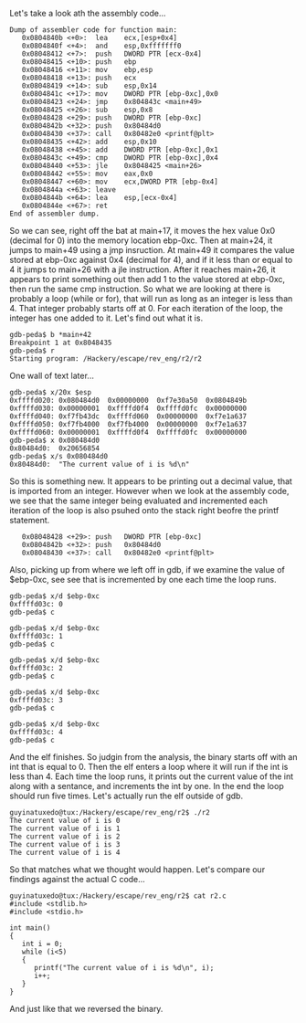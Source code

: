 Let's take a look ath the assembly code...

```
Dump of assembler code for function main:
   0x0804840b <+0>:  lea    ecx,[esp+0x4]
   0x0804840f <+4>:  and    esp,0xfffffff0
   0x08048412 <+7>:  push   DWORD PTR [ecx-0x4]
   0x08048415 <+10>: push   ebp
   0x08048416 <+11>: mov    ebp,esp
   0x08048418 <+13>: push   ecx
   0x08048419 <+14>: sub    esp,0x14
   0x0804841c <+17>: mov    DWORD PTR [ebp-0xc],0x0
   0x08048423 <+24>: jmp    0x804843c <main+49>
   0x08048425 <+26>: sub    esp,0x8
   0x08048428 <+29>: push   DWORD PTR [ebp-0xc]
   0x0804842b <+32>: push   0x80484d0
   0x08048430 <+37>: call   0x80482e0 <printf@plt>
   0x08048435 <+42>: add    esp,0x10
   0x08048438 <+45>: add    DWORD PTR [ebp-0xc],0x1
   0x0804843c <+49>: cmp    DWORD PTR [ebp-0xc],0x4
   0x08048440 <+53>: jle    0x8048425 <main+26>
   0x08048442 <+55>: mov    eax,0x0
   0x08048447 <+60>: mov    ecx,DWORD PTR [ebp-0x4]
   0x0804844a <+63>: leave  
   0x0804844b <+64>: lea    esp,[ecx-0x4]
   0x0804844e <+67>: ret    
End of assembler dump.

```

So we can see, right off the bat at  main+17, it moves the hex value 0x0 (decimal for 0) into the memory location ebp-0xc. Then at main+24, it jumps to main+49 using a jmp insruction. At main+49 it compares the value stored at ebp-0xc against 0x4 (decimal for 4), and if it less than or equal to 4 it jumps to main+26 with a jle instruction. After it reaches main+26, it appears to print something out then add 1 to the value stored at ebp-0xc, then run the same cmp instruction. So what we are looking at there is probably a loop (while or for), that will run as long as an integer is less than 4. That integer probably starts off at 0. For each iteration of the loop, the integer has one added to it. Let's find out what it is.

```
gdb-peda$ b *main+42
Breakpoint 1 at 0x8048435
gdb-peda$ r
Starting program: /Hackery/escape/rev_eng/r2/r2
```

One wall of text later...

```
gdb-peda$ x/20x $esp
0xffffd020: 0x080484d0  0x00000000  0xf7e30a50  0x0804849b
0xffffd030: 0x00000001  0xffffd0f4  0xffffd0fc  0x00000000
0xffffd040: 0xf7fb43dc  0xffffd060  0x00000000  0xf7e1a637
0xffffd050: 0xf7fb4000  0xf7fb4000  0x00000000  0xf7e1a637
0xffffd060: 0x00000001  0xffffd0f4  0xffffd0fc  0x00000000
gdb-peda$ x 0x080484d0
0x80484d0:  0x20656854
gdb-peda$ x/s 0x080484d0
0x80484d0:  "The current value of i is %d\n"
```

So this is something new. It appears to be printing out a decimal value, that is imported from an integer. However when we look at the assembly code, we see that the same integer being evaluated and incremented each iteration of the loop is also psuhed onto the stack right beofre the printf statement.

```
   0x08048428 <+29>: push   DWORD PTR [ebp-0xc]
   0x0804842b <+32>: push   0x80484d0
   0x08048430 <+37>: call   0x80482e0 <printf@plt>
```

Also, picking up from where we left off in gdb, if we examine the value of $ebp-0xc, see see that is incremented by one each time the loop runs.

```
gdb-peda$ x/d $ebp-0xc
0xffffd03c: 0
gdb-peda$ c
```

```
gdb-peda$ x/d $ebp-0xc
0xffffd03c: 1
gdb-peda$ c
```

```
gdb-peda$ x/d $ebp-0xc
0xffffd03c: 2
gdb-peda$ c
```
```
gdb-peda$ x/d $ebp-0xc
0xffffd03c: 3
gdb-peda$ c
```

```
gdb-peda$ x/d $ebp-0xc
0xffffd03c: 4
gdb-peda$ c
```

And the elf finishes. So judgin from the analysis, the binary starts off with an int that is equal to 0. Then the elf enters a loop where it will run if the int is less than 4. Each time the loop runs, it prints out the current value of the int along with a sentance, and increments the int by one. In the end the loop should run five times. Let's actually run the elf outside of gdb.

```
guyinatuxedo@tux:/Hackery/escape/rev_eng/r2$ ./r2
The current value of i is 0
The current value of i is 1
The current value of i is 2
The current value of i is 3
The current value of i is 4
```

So that matches what we thought would happen. Let's compare our findings against the actual C code...

```
guyinatuxedo@tux:/Hackery/escape/rev_eng/r2$ cat r2.c
#include <stdlib.h>
#include <stdio.h>

int main()
{
   int i = 0;
   while (i<5)
   {
      printf("The current value of i is %d\n", i);
      i++;
   }
}
```

And just like that we reversed the binary.



















